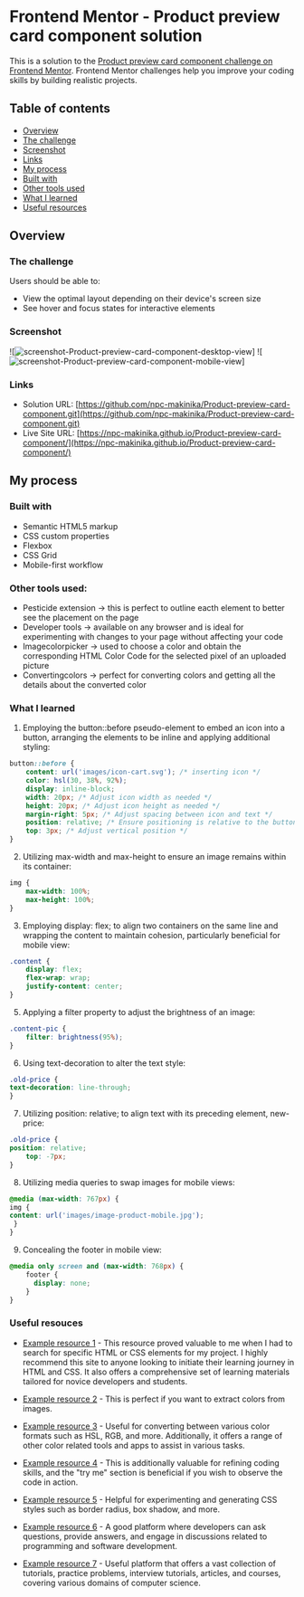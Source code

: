 # Frontend Mentor - Product preview card component solution

This is a solution to the [Product preview card component challenge on Frontend Mentor](https://www.frontendmentor.io/challenges/product-preview-card-component-GO7UmttRfa). Frontend Mentor challenges help you improve your coding skills by building realistic projects. 

## Table of contents

  - [Overview](#overview)
  - [The challenge](#the-challenge)
  - [Screenshot](#screenshot)
  - [Links](#links)
  - [My process](#my-process)
  - [Built with](#built-with)
  - [Other tools used](#other-tools-used)
  - [What I learned](#what-i-learned)
  - [Useful resources](#useful-resources)


## Overview

### The challenge

Users should be able to:

- View the optimal layout depending on their device's screen size
- See hover and focus states for interactive elements

### Screenshot

![<img src="images/desktop-view.png" alt="screenshot-Product-preview-card-component-desktop-view">]
![<img src="images/mobile-view.png" alt="screenshot-Product-preview-card-component-mobile-view">]


### Links

- Solution URL: [https://github.com/npc-makinika/Product-preview-card-component.git](https://github.com/npc-makinika/Product-preview-card-component.git)
- Live Site URL: [https://npc-makinika.github.io/Product-preview-card-component/](https://npc-makinika.github.io/Product-preview-card-component/)

## My process

### Built with

- Semantic HTML5 markup
- CSS custom properties
- Flexbox
- CSS Grid
- Mobile-first workflow


### Other tools used:
- Pesticide extension -> this is perfect to outline eacth element to better see the placement on the page  
- Developer tools -> available on any browser and is ideal for experimenting with changes to your page without affecting your code
- Imagecolorpicker -> used to choose a color and obtain the corresponding HTML Color Code for the selected pixel of an uploaded picture
- Convertingcolors -> perfect for converting colors and getting all the details about the converted color


### What I learned

1. Employing the button::before pseudo-element to embed an icon into a button, arranging the elements to be inline and applying additional styling:
```css
button::before {
    content: url('images/icon-cart.svg'); /* inserting icon */
    color: hsl(30, 38%, 92%);
    display: inline-block;
    width: 20px; /* Adjust icon width as needed */
    height: 20px; /* Adjust icon height as needed */
    margin-right: 5px; /* Adjust spacing between icon and text */
    position: relative; /* Ensure positioning is relative to the button */
    top: 3px; /* Adjust vertical position */
}
```

2. Utilizing max-width and max-height to ensure an image remains within its container:
```css
img {
    max-width: 100%; 
    max-height: 100%;
}
```


3. Employing display: flex; to align two containers on the same line and wrapping the content to maintain cohesion, particularly beneficial for mobile view:
```css
.content {
    display: flex; 
    flex-wrap: wrap;
    justify-content: center; 
}
```

5. Applying a filter property to adjust the brightness of an image:
```css
.content-pic {
    filter: brightness(95%);
}
```

6. Using text-decoration to alter the text style:
```css
.old-price {
text-decoration: line-through;
}
```

7. Utilizing position: relative; to align text with its preceding element, new-price:
```css
.old-price {
position: relative;
    top: -7px;
}
```
8. Utilizing media queries to swap images for mobile views:
```css
@media (max-width: 767px) {
img {
content: url('images/image-product-mobile.jpg');
 }
}
```

9. Concealing the footer in mobile view:
```css
@media only screen and (max-width: 768px) {
    footer {
      display: none;
    }
}
```


### Useful resouces

- [Example resource 1](https://developer.mozilla.org/en-US/) - This resource proved valuable to me when I had to search for specific HTML or CSS elements for my project. I highly recommend this site to anyone looking to initiate their learning journey in HTML and CSS. It also offers a comprehensive set of learning materials tailored for novice developers and students.

- [Example resource 2](https://imagecolorpicker.com/) - This is perfect if you want to extract colors from images.

- [Example resource 3](https://convertingcolors.com/) -  Useful for converting between various color formats such as HSL, RGB, and more. Additionally, it offers a range of other color related tools and apps to assist in various tasks.

- [Example resource 4](https://www.w3schools.com/) - This is additionally valuable for refining coding skills, and the "try me" section is beneficial if you wish to observe the code in action.

- [Example resource 5](https://www.cssmatic.com/border-radius) - Helpful for experimenting and generating CSS styles such as border radius, box shadow, and more.

- [Example resource 6](https://stackoverflow.com/) - A good platform where developers can ask questions, provide answers, and engage in discussions related to programming and software development.

- [Example resource 7](https://www.geeksforgeeks.org/how-to-darken-an-image-using-css/) - Useful platform that offers a vast collection of tutorials, practice problems, interview tutorials, articles, and courses, covering various domains of computer science.








